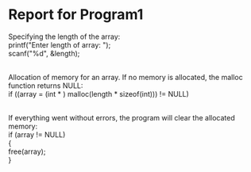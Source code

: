 # Report for Program1
Specifying the length of the array: </br>
printf("Enter length of array: ");</br>
scanf("%d", &length);</br></br>

Allocation of memory for an array. If no memory is allocated, the malloc function returns NULL: </br>
if ((array = (int * ) malloc(length * sizeof(int))) != NULL)</br></br>

If everything went without errors, the program will clear the allocated memory: </br>
if (array != NULL)</br>
{</br>
free(array);</br>
}</br></br>

